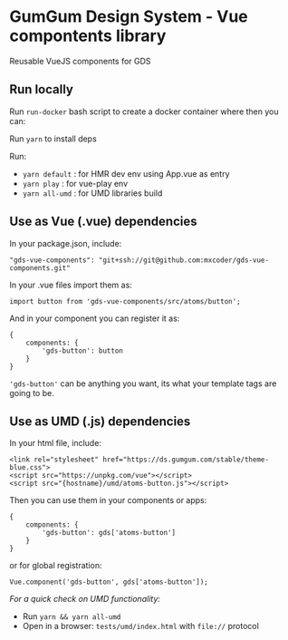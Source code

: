 GumGum Design System - Vue compontents library
==============================================

Reusable VueJS components for GDS

Run locally
-----------

Run `run-docker` bash script to create a docker container where then you can:

Run `yarn` to install deps

Run:

- `yarn default` : for HMR dev env using App.vue as entry
- `yarn play` : for vue-play env
- `yarn all-umd` : for UMD libraries build

Use as Vue (.vue) dependencies
------------------------------

In your package.json, include:
```
"gds-vue-components": "git+ssh://git@github.com:mxcoder/gds-vue-components.git"
```

In your .vue files import them as:
```
import button from 'gds-vue-components/src/atoms/button';
```
And in your component you can register it as:
```
{
    components: {
        'gds-button': button
    }
}
```
`'gds-button'` can be anything you want, its what your template tags are going to be.

Use as UMD (.js) dependencies
------------------------------

In your html file, include:

```
<link rel="stylesheet" href="https://ds.gumgum.com/stable/theme-blue.css">
<script src="https://unpkg.com/vue"></script>
<script src="{hostname}/umd/atoms-button.js"></script>
```
Then you can use them in your components or apps:
```
{
    components: {
        'gds-button': gds['atoms-button']
    }
}
```
or for global registration:
```
Vue.component('gds-button', gds['atoms-button']);
```

*For a quick check on UMD functionality:*

- Run `yarn && yarn all-umd`
- Open in a browser: `tests/umd/index.html` with `file://` protocol
